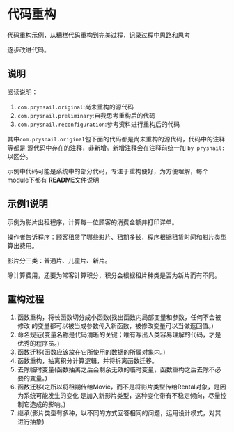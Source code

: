 # 代码重构
代码重构示例，从糟糕代码重构到完美过程，记录过程中思路和思考

逐步改进代码。


## 说明
阅读说明：
1. `com.prynsail.original`:尚未重构的源代码
2. `com.prysnail.preliminary`:自我思考重构后的代码
3. `com.prysnail.reconfiguration`:参考资料进行重构后的代码 

其中`com.prysnail.original`包下面的代码都是尚未重构的源代码，代码中的注释等都是
源代码中存在的注释，非新增。新增注释会在注释前统一加 `by prysnail:`以区分。

示例中代码可能是系统中的部分代码，专注于重构便好，为方便理解，每个module下都有
**README**文件说明

## 示例1说明

示例为影片出租程序，计算每一位顾客的消费金额并打印详单。

操作者告诉程序：顾客租赁了哪些影片、租期多长，程序根据租赁时间和影片类型算出费用。

影片分三类：普通片、儿童片、新片。

除计算费用，还要为常客计算积分，积分会根据租片种类是否为新片而有不同。

## 重构过程

1. 函数重构，将长函数切分成小函数(找出函数内局部变量和参数，任何不会被修改
的变量都可以被当成参数传入新函数，被修改变量可以当做返回值。)
2. 命名规范(变量名称是代码清晰的关键；唯有写出人类容易理解的代码，才是优秀的程序员。)
3. 函数迁移(函数应该放在它所使用的数据的所属对象内。)
4. 函数重构，抽离积分计算逻辑，并将拆离函数迁移。
5. 去除临时变量(函数抽离之后会剩余无效的临时变量，函数重构之后去除不必要的变量。)
6. 函数迁移(之所以将租期传给Movie，而不是将影片类型传给Rental对象，是因为系统可能发生的变化
是加入新影片类型，这种变化带有不稳定倾向，尽量控制它造成的影响。)
7. 继承(影片类型有多种，以不同的方式回答相同的问题，运用设计模式，对其进行抽象)